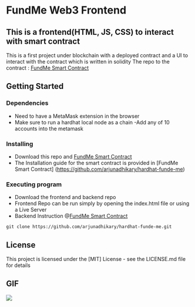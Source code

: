 # FundMe Web3 Frontend

## This is a frontend(HTML, JS, CSS) to interact with smart contract

This is a first project under blockchain with a deployed contract and a UI to interact with the contract which is written in solidity
The repo to the contract : [FundMe Smart Contract](https://github.com/arjunadhikary/hardhat-funde-me)

## Getting Started

### Dependencies

- Need to have a MetaMask extension in the browser
- Make sure to run a hardhat local node as a chain
  -Add any of 10 accounts into the metamask

### Installing

- Download this repo and [FundMe Smart Contract](https://github.com/arjunadhikary/hardhat-funde-me)
- The Installation guide for the smart contract is provided in [FundMe Smart Contract] (https://github.com/arjunadhikary/hardhat-funde-me)

### Executing program

- Download the frontend and backend repo
- Frontend Repo can be run simply by opening the index.html file or using a Live Server
- Backend Instruction @[FundMe Smart Contract](https://github.com/arjunadhikary/hardhat-funde-me)

```
git clone https://github.com/arjunadhikary/hardhat-funde-me.git
```

## License

This project is licensed under the [MIT] License - see the LICENSE.md file for details

## GIF

![](https://github.com/arjunadhikary/fundMe-frontend/blob/master/readme/Animation.gif)
